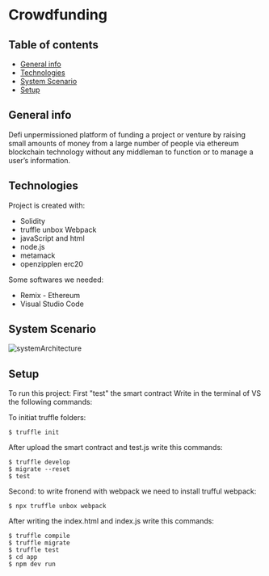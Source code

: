 # Crowdfunding 

## Table of contents
* [General info](#general-info)
* [Technologies](#technologies)
* [System Scenario](#System-Scenario)
* [Setup](#setup)

## General info
Defi unpermissioned platform of funding a project or venture by raising small amounts of money from a large number of people via ethereum blockchain technology without any middleman to function or to manage a user’s information.
	
## Technologies
Project is created with:
* Solidity 
* truffle unbox Webpack
* javaScript and html
* node.js
* metamack
* openzipplen erc20

Some softwares we needed:
* Remix - Ethereum
* Visual Studio Code

## System Scenario
![systemArchitecture](https://user-images.githubusercontent.com/46450491/115472707-14c69800-a243-11eb-8289-f3a833f263fa.png)


	
## Setup
To run this project:
First "test" the smart contract
Write in the terminal of VS the following commands:

To initiat truffle folders:
```
$ truffle init
```
After upload the smart contract and test.js write this commands:
```
$ truffle develop
$ migrate --reset
$ test
```

Second: to write fronend with webpack we need to install trufful webpack:
```
$ npx truffle unbox webpack
```
After writing the index.html and index.js write this commands:
```
$ truffle compile
$ truffle migrate
$ truffle test
$ cd app
$ npm dev run 
```

